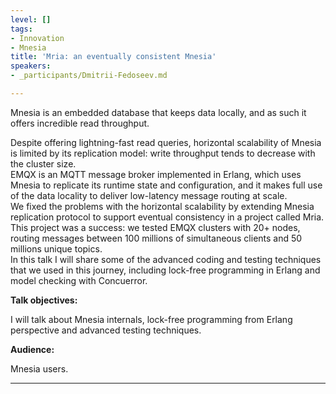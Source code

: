 ```yaml
---
level: []
tags:
- Innovation
- Mnesia
title: 'Mria: an eventually consistent Mnesia'
speakers:
- _participants/Dmitrii-Fedoseev.md

---
```

Mnesia is an embedded database that keeps data locally, and as such it offers incredible read throughput.

Despite offering lightning-fast read queries, horizontal scalability of Mnesia is limited by its replication model: write throughput tends to decrease with the cluster size.  
EMQX is an MQTT message broker implemented in Erlang, which uses Mnesia to replicate its runtime state and configuration, and it makes full use of the data locality to deliver low-latency message routing at scale.  
We fixed the problems with the horizontal scalability by extending Mnesia replication protocol to support eventual consistency in a project called Mria.  
This project was a success: we tested EMQX clusters with 20+ nodes, routing messages between 100 millions of simultaneous clients and 50 millions unique topics.  
In this talk I will share some of the advanced coding and testing techniques that we used in this journey, including lock-free programming in Erlang and model checking with Concuerror.

**Talk objectives:** 

I will talk about Mnesia internals, lock-free programming from Erlang perspective and advanced testing techniques.

**Audience:**

Mnesia users.

***